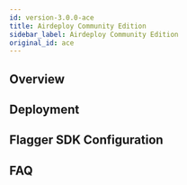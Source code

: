 ```yaml
---
id: version-3.0.0-ace
title: Airdeploy Community Edition
sidebar_label: Airdeploy Community Edition
original_id: ace
---
```



## Overview
## Deployment
## Flagger SDK Configuration
## FAQ